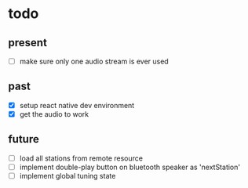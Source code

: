 # todo

## present
- [ ] make sure only one audio stream is ever used

## past

- [x] setup react native dev environment
- [x] get the audio to work

## future
- [ ] load all stations from remote resource
- [ ] implement double-play button on bluetooth speaker as 'nextStation'
- [ ] implement global tuning state